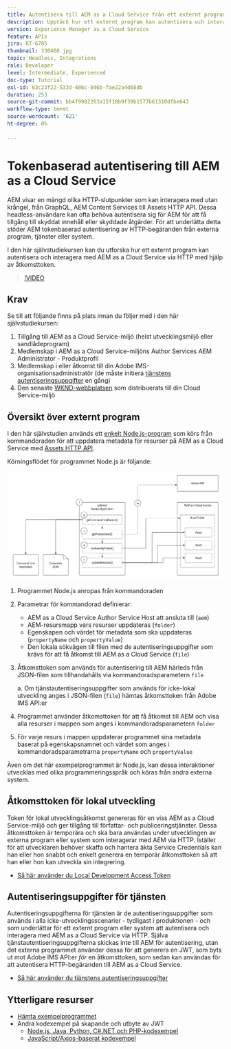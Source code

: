 ```yaml
---
title: Autentisera till AEM as a Cloud Service från ett externt program
description: Upptäck hur ett externt program kan autentisera och interagera med AEM as a Cloud Service via HTTP med hjälp av Local Development Access-token och inloggningsuppgifter.
version: Experience Manager as a Cloud Service
feature: APIs
jira: KT-6785
thumbnail: 330460.jpg
topic: Headless, Integrations
role: Developer
level: Intermediate, Experienced
doc-type: Tutorial
exl-id: 63c23f22-533d-486c-846b-fae22a4d68db
duration: 253
source-git-commit: bb4f9982263a15f18b9f39b1577b61310dfbe643
workflow-type: tm+mt
source-wordcount: '621'
ht-degree: 0%

---
```


# Tokenbaserad autentisering till AEM as a Cloud Service

AEM visar en mängd olika HTTP-slutpunkter som kan interagera med utan krångel, från GraphQL, AEM Content Services till Assets HTTP API. Dessa headless-användare kan ofta behöva autentisera sig för AEM för att få tillgång till skyddat innehåll eller skyddade åtgärder. För att underlätta detta stöder AEM tokenbaserad autentisering av HTTP-begäranden från externa program, tjänster eller system.

I den här självstudiekursen kan du utforska hur ett externt program kan autentisera och interagera med AEM as a Cloud Service via HTTP med hjälp av åtkomsttoken.

>[!VIDEO](https://video.tv.adobe.com/v/330460?quality=12&learn=on)

## Krav

Se till att följande finns på plats innan du följer med i den här självstudiekursen:

1. Tillgång till AEM as a Cloud Service-miljö (helst utvecklingsmiljö eller sandlådeprogram)
1. Medlemskap i AEM as a Cloud Service-miljöns Author Services AEM Administrator - Produktprofil
1. Medlemskap i eller åtkomst till din Adobe IMS-organisationsadministratör (de måste initiera [tjänstens autentiseringsuppgifter](./service-credentials.md) en gång)
1. Den senaste [WKND-webbplatsen](https://github.com/adobe/aem-guides-wknd) som distribuerats till din Cloud Service-miljö

## Översikt över externt program

I den här självstudien används ett [enkelt Node.js-program](./assets/aem-guides_token-authentication-external-application.zip) som körs från kommandoraden för att uppdatera metadata för resurser på AEM as a Cloud Service med [Assets HTTP API](https://experienceleague.adobe.com/docs/experience-manager-cloud-service/assets/admin/mac-api-assets.html?lang=sv-SE).

Körningsflödet för programmet Node.js är följande:

![Externt program](./assets/overview/external-application.png)

1. Programmet Node.js anropas från kommandoraden
1. Parametrar för kommandorad definierar:
   + AEM as a Cloud Service Author Service Host att ansluta till (`aem`)
   + AEM-resursmapp vars resurser uppdateras (`folder`)
   + Egenskapen och värdet för metadata som ska uppdateras (`propertyName` och `propertyValue`)
   + Den lokala sökvägen till filen med de autentiseringsuppgifter som krävs för att få åtkomst till AEM as a Cloud Service (`file`)
1. Åtkomsttoken som används för autentisering till AEM härleds från JSON-filen som tillhandahålls via kommandoradsparametern `file`

   a. Om tjänstautentiseringsuppgifter som används för icke-lokal utveckling anges i JSON-filen (`file`) hämtas åtkomsttoken från Adobe IMS API:er
1. Programmet använder åtkomsttoken för att få åtkomst till AEM och visa alla resurser i mappen som anges i kommandoradsparametern `folder`
1. För varje resurs i mappen uppdaterar programmet sina metadata baserat på egenskapsnamnet och värdet som anges i kommandoradsparametrarna `propertyName` och `propertyValue`

Även om det här exempelprogrammet är Node.js, kan dessa interaktioner utvecklas med olika programmeringsspråk och köras från andra externa system.

## Åtkomsttoken för lokal utveckling

Token för lokal utvecklingsåtkomst genereras för en viss AEM as a Cloud Service-miljö och ger tillgång till författar- och publiceringstjänster.  Dessa åtkomsttoken är temporära och ska bara användas under utvecklingen av externa program eller system som interagerar med AEM via HTTP. Istället för att utvecklaren behöver skaffa och hantera äkta Service Credentials kan han eller hon snabbt och enkelt generera en temporär åtkomsttoken så att han eller hon kan utveckla sin integrering.

+ [Så här använder du Local Development Access Token](./local-development-access-token.md)

## Autentiseringsuppgifter för tjänsten

Autentiseringsuppgifterna för tjänsten är de autentiseringsuppgifter som används i alla icke-utvecklingsscenarier - tydligast i produktionen - och som underlättar för ett externt program eller system att autentisera och interagera med AEM as a Cloud Service via HTTP. Själva tjänstautentiseringsuppgifterna skickas inte till AEM för autentisering, utan det externa programmet använder dessa för att generera en JWT, som byts ut mot Adobe IMS API:er _för_ en åtkomsttoken, som sedan kan användas för att autentisera HTTP-begäranden till AEM as a Cloud Service.

+ [Så här använder du tjänstens autentiseringsuppgifter](./service-credentials.md)

## Ytterligare resurser

+ [Hämta exempelprogrammet](./assets/aem-guides_token-authentication-external-application.zip)
+ Andra kodexempel på skapande och utbyte av JWT
   + [Node.js, Java, Python, C#.NET och PHP-kodexempel](https://developer.adobe.com/developer-console/docs/guides/authentication/JWT/samples)
   + [JavaScript/Axios-baserat kodexempel](https://github.com/adobe/aemcs-api-client-lib)
